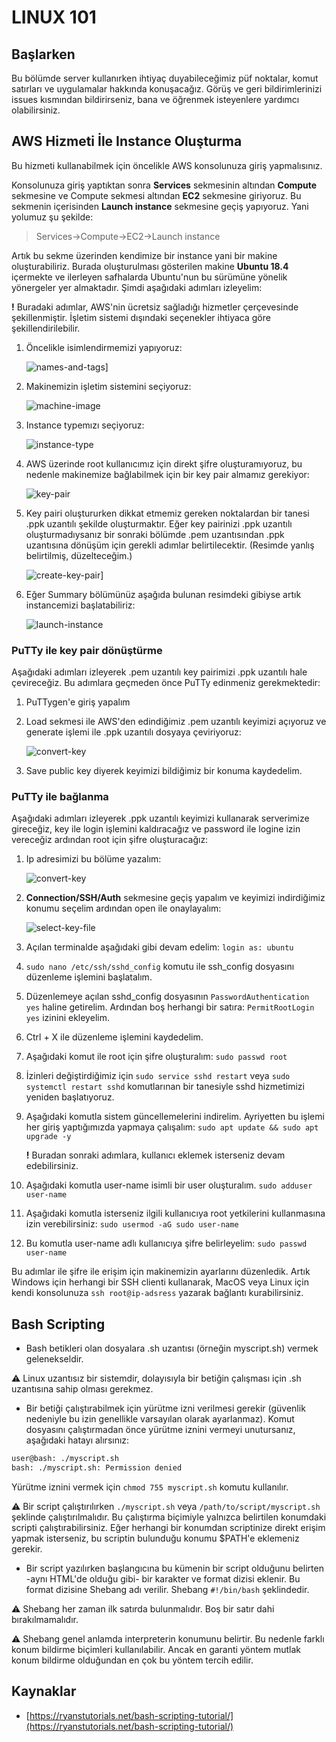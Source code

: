 # LINUX 101

## Başlarken

Bu bölümde server kullanırken ihtiyaç duyabileceğimiz püf noktalar, komut satırları ve uygulamalar hakkında konuşacağız. Görüş ve geri bildirimlerinizi  issues kısmından bildirirseniz, bana ve öğrenmek isteyenlere yardımcı olabilirsiniz.

## AWS Hizmeti İle Instance Oluşturma

Bu hizmeti kullanabilmek için öncelikle AWS konsolunuza giriş yapmalısınız.

Konsolunuza giriş yaptıktan sonra **Services** sekmesinin altından **Compute** sekmesine ve Compute sekmesi altından **EC2** sekmesine giriyoruz. Bu sekmenin içerisinden **Launch instance** sekmesine geçiş yapıyoruz. Yani yolumuz şu şekilde:
> Services->Compute->EC2->Launch instance

Artık bu sekme üzerinden kendimize bir instance yani bir makine oluşturabiliriz.  Burada oluşturulması gösterilen makine **Ubuntu 18.4** içermekte ve ilerleyen safhalarda Ubuntu'nun bu sürümüne yönelik yönergeler yer almaktadır. Şimdi aşağıdaki adımları izleyelim:

**!** Buradaki adımlar, AWS'nin ücretsiz sağladığı hizmetler çerçevesinde şekillenmiştir.  İşletim sistemi dışındaki seçenekler ihtiyaca göre şekillendirilebilir.

1. Öncelikle isimlendirmemizi yapıyoruz:

   ![names-and-tags](/images/names_and_tags.png)]

2. Makinemizin işletim sistemini seçiyoruz:

   ![machine-image](/images/machine_image.png)

3. Instance typemızı seçiyoruz:

   ![instance-type](/images/instance_type.png)

4. AWS üzerinde root kullanıcımız için direkt şifre oluşturamıyoruz, bu nedenle makinemize bağlabilmek için bir key pair almamız gerekiyor:

   ![key-pair](/images/key_pair.png)

5. Key pairi oluştururken dikkat etmemiz gereken noktalardan bir tanesi .ppk uzantılı şekilde oluşturmaktır. Eğer key pairinizi .ppk uzantılı oluşturmadıysanız bir sonraki bölümde .pem uzantısından .ppk uzantısına dönüşüm için gerekli adımlar belirtilecektir. (Resimde yanlış belirtilmiş, düzelteceğim.)

   ![create-key-pair](/images/create_key_pair.png)]

6. Eğer Summary bölümünüz aşağıda bulunan resimdeki gibiyse artık instancemizi başlatabiliriz:

   ![launch-instance](/images/launch_instance.png)

### PuTTy ile key pair dönüştürme

Aşağıdaki adımları izleyerek .pem uzantılı key pairimizi .ppk uzantılı hale çevireceğiz. Bu adımlara geçmeden  önce PuTTy edinmeniz gerekmektedir:

1. PuTTygen'e giriş yapalım

2. Load sekmesi ile AWS'den edindiğimiz .pem uzantılı keyimizi açıyoruz ve generate işlemi ile .ppk uzantılı dosyaya çeviriyoruz:

   ![convert-key](/images/convert_key.png)

3. Save public key diyerek keyimizi bildiğimiz bir konuma kaydedelim.

### PuTTy ile bağlanma

Aşağıdaki adımları izleyerek .ppk uzantılı keyimizi kullanarak serverimize gireceğiz, key ile login işlemini kaldıracağız ve password ile logine izin vereceğiz ardından root için şifre oluşturacağız:

1. Ip adresimizi bu bölüme yazalım:

   ![convert-key](/images/ip_address.png)

2. **Connection/SSH/Auth** sekmesine geçiş yapalım ve keyimizi indirdiğimiz konumu seçelim ardından open ile onaylayalım:

   ![select-key-file](/images/select_key_file.png)

3. Açılan terminalde aşağıdaki gibi devam edelim:
`login as: ubuntu`

4. `sudo nano /etc/ssh/sshd_config`
komutu ile ssh_config dosyasını düzenleme işlemini başlatalım.

5. Düzenlemeye açılan sshd_config dosyasının
`PasswordAuthentication yes`
haline getirelim.
Ardından boş herhangi bir satıra:
`PermitRootLogin yes`
izinini ekleyelim.

6. Ctrl + X ile düzenleme işlemini kaydedelim.

7. Aşağıdaki komut ile root için şifre oluşturalım:
`sudo passwd root`

8. İzinleri değiştirdiğimiz için
`sudo service sshd restart`
veya
`sudo systemctl restart sshd`
komutlarınan  bir tanesiyle sshd hizmetimizi yeniden başlatıyoruz.

9. Aşağıdaki komutla sistem güncellemelerini indirelim. Ayriyetten bu işlemi her giriş yaptığımızda yapmaya çalışalım:
`sudo apt update && sudo apt upgrade -y`

   **!** Buradan sonraki adımlara, kullanıcı eklemek isterseniz devam edebilirsiniz.

10. Aşağıdaki komutla user-name isimli bir user oluşturalım.
`sudo adduser user-name`

11. Aşağıdaki komutla isterseniz ilgili kullanıcıya root yetkilerini kullanmasına izin verebilirsiniz:
`sudo usermod -aG sudo user-name`

12. Bu komutla user-name adlı kullanıcıya şifre belirleyelim:
`sudo passwd user-name`

Bu adımlar ile şifre ile erişim için makinemizin ayarlarını düzenledik. Artık Windows için herhangi bir SSH clienti kullanarak, MacOS veya Linux için kendi konsolunuza  `ssh root@ip-adsress` yazarak bağlantı kurabilirsiniz.

## Bash Scripting

* Bash betikleri olan dosyalara .sh uzantısı (örneğin myscript.sh) vermek gelenekseldir.

:warning: Linux uzantısız bir sistemdir, dolayısıyla bir betiğin çalışması için .sh uzantısına sahip olması gerekmez.

* Bir betiği çalıştırabilmek için yürütme izni verilmesi gerekir (güvenlik nedeniyle bu izin genellikle varsayılan olarak ayarlanmaz). Komut dosyasını çalıştırmadan önce yürütme iznini vermeyi unutursanız, aşağıdaki hatayı alırsınız:

```bash
user@bash: ./myscript.sh
bash: ./myscript.sh: Permission denied
```

Yürütme iznini vermek için `chmod 755 myscript.sh` komutu kullanılır.

:warning: Bir script çalıştırılırken `./myscript.sh` veya `/path/to/script/myscript.sh` şeklinde çalıştırılmalıdır. Bu çalıştırma biçimiyle yalnızca belirtilen konumdaki scripti çalıştırabilirsiniz. Eğer herhangi bir konumdan scriptinize direkt erişim yapmak isterseniz, bu scriptin bulunduğu konumu $PATH'e eklemeniz gerekir.

* Bir script yazılırken başlangıcına bu kümenin bir script olduğunu belirten -aynı HTML'de olduğu gibi- bir karakter ve format dizisi eklenir. Bu format dizisine Shebang adı verilir. Shebang `#!/bin/bash` şeklindedir.

:warning: Shebang her zaman ilk satırda bulunmalıdır. Boş bir satır dahi bırakılmamalıdır.

:warning: Shebang genel anlamda interpreterin konumunu belirtir. Bu nedenle farklı konum bildirme biçimleri kullanılabilir. Ancak en garanti yöntem mutlak konum bildirme olduğundan en çok bu yöntem tercih edilir.

## Kaynaklar

* [https://ryanstutorials.net/bash-scripting-tutorial/](https://ryanstutorials.net/bash-scripting-tutorial/)
